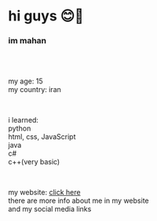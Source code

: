 <h1>hi guys 😊👋</h1>
<h3>im mahan</h3>
<br>
<br>
<p>
my age: 15
<br>
my country: iran
</p>
<br>
<p>
i learned:
<br>
python
<br>
html, css, JavaScript
<br>
java
<br>
c#
<br>
c++(very basic)
<br>
</p>
<br>
<p>
my website:
<a href="https://Qoqnus-master.netlify.app">
click here
</a>
<br>
there are more info about me in my website
<br>
and my social media links
</p>
